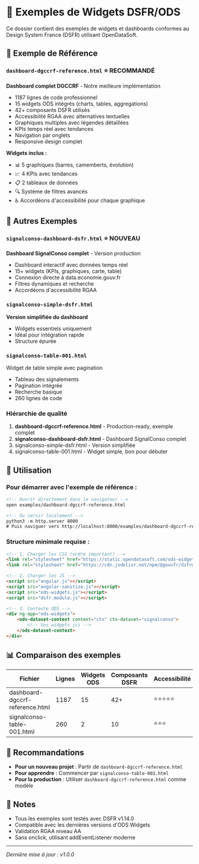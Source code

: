 # 📂 Exemples de Widgets DSFR/ODS

Ce dossier contient des exemples de widgets et dashboards conformes au Design System France (DSFR) utilisant OpenDataSoft.

## 🌟 Exemple de Référence

### `dashboard-dgccrf-reference.html` ⭐ RECOMMANDÉ
**Dashboard complet DGCCRF** - Notre meilleure implémentation
- 1187 lignes de code professionnel
- 15 widgets ODS intégrés (charts, tables, aggregations)
- 42+ composants DSFR utilisés
- Accessibilité RGAA avec alternatives textuelles
- Graphiques multiples avec légendes détaillées
- KPIs temps réel avec tendances
- Navigation par onglets
- Responsive design complet

**Widgets inclus :**
- 📊 5 graphiques (barres, camemberts, évolution)
- 📈 4 KPIs avec tendances
- 📋 2 tableaux de données
- 🔍 Système de filtres avancés
- ♿ Accordéons d'accessibilité pour chaque graphique

## 📁 Autres Exemples

### `signalconso-dashboard-dsfr.html` ⭐ NOUVEAU
**Dashboard SignalConso complet** - Version production
- Dashboard interactif avec données temps réel
- 15+ widgets (KPIs, graphiques, carte, table)
- Connexion directe à data.economie.gouv.fr
- Filtres dynamiques et recherche
- Accordéons d'accessibilité RGAA

### `signalconso-simple-dsfr.html`
**Version simplifiée du dashboard**
- Widgets essentiels uniquement
- Idéal pour intégration rapide
- Structure épurée

### `signalconso-table-001.html`
Widget de table simple avec pagination
- Tableau des signalements
- Pagination intégrée
- Recherche basique
- 260 lignes de code

### Hiérarchie de qualité
1. **dashboard-dgccrf-reference.html** - Production-ready, exemple complet
2. **signalconso-dashboard-dsfr.html** - Dashboard SignalConso complet
3. signalconso-simple-dsfr.html - Version simplifiée
4. signalconso-table-001.html - Widget simple, bon pour débuter

## 🚀 Utilisation

### Pour démarrer avec l'exemple de référence :
```html
<!-- Ouvrir directement dans le navigateur -->
open examples/dashboard-dgccrf-reference.html

<!-- Ou servir localement -->
python3 -m http.server 8000
# Puis naviguer vers http://localhost:8000/examples/dashboard-dgccrf-reference.html
```

### Structure minimale requise :
```html
<!-- 1. Charger les CSS (ordre important) -->
<link rel="stylesheet" href="https://static.opendatasoft.com/ods-widgets/latest-v2/ods-widgets.min.css">
<link rel="stylesheet" href="https://cdn.jsdelivr.net/npm/@gouvfr/dsfr@1.14.0/dist/dsfr.min.css">

<!-- 2. Charger les JS -->
<script src="angular.js"></script>
<script src="angular-sanitize.js"></script>
<script src="ods-widgets.js"></script>
<script src="dsfr.module.js"></script>

<!-- 3. Contexte ODS -->
<div ng-app="ods-widgets">
    <ods-dataset-context context="ctx" ctx-dataset="signalconso">
        <!-- Vos widgets ici -->
    </ods-dataset-context>
</div>
```

## 📊 Comparaison des exemples

| Fichier | Lignes | Widgets ODS | Composants DSFR | Accessibilité | Complexité |
|---------|--------|-------------|-----------------|---------------|------------|
| dashboard-dgccrf-reference.html | 1187 | 15 | 42+ | ⭐⭐⭐⭐⭐ | Avancée |
| signalconso-table-001.html | 260 | 2 | 10 | ⭐⭐⭐ | Simple |

## 🎯 Recommandations

- **Pour un nouveau projet** : Partir de `dashboard-dgccrf-reference.html`
- **Pour apprendre** : Commencer par `signalconso-table-001.html`
- **Pour la production** : Utiliser `dashboard-dgccrf-reference.html` comme modèle

## 📝 Notes

- Tous les exemples sont testés avec DSFR v1.14.0
- Compatible avec les dernières versions d'ODS Widgets
- Validation RGAA niveau AA
- Sans onclick, utilisant addEventListener moderne

---

*Dernière mise à jour : v1.0.0*